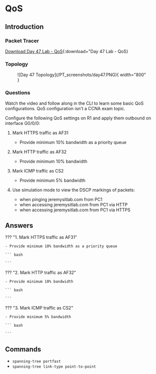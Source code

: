 # QoS

## Introduction

### Packet Tracer

[Download Day 47 Lab - QoS](/docs/JITL/Day%2047%20Lab%20-%20QoS.pkt){:download="Day 47 Lab - QoS}

### Topology

<figure markdown>
  ![Day 47 Topology](/PT_screenshots/day47.PNG){ width="800" }
  <figcaption></figcaption>
</figure>

### Questions

Watch the video and follow along in the CLI to learn some basic QoS configurations. QoS configuration isn't a CCNA exam topic. 

Configure the following QoS settings on R1 and apply them outbound on interface G0/0/0:

1. Mark HTTPS traffic as AF31
    - Provide minimum 10% bandwidth as a priority queue

2. Mark HTTP traffic as AF32
    - Provide minimum 10% bandwidth

3. Mark ICMP traffic as CS2
    - Provide minimum 5% bandwidth

4. Use simulation mode to view the DSCP markings of packets:
    - when pinging jeremysitlab.com from PC1
    - when accessing jeremysitlab.com from PC1 via HTTP
    - when accessing jeremysitlab.com from PC1 via HTTPS
 

## Answers


??? "1. Mark HTTPS traffic as AF31"

    - Provide minimum 10% bandwidth as a priority queue

    ``` bash
    
    ```

??? "2. Mark HTTP traffic as AF32"

    - Provide minimum 10% bandwidth

    ``` bash

    ```
            
??? "3. Mark ICMP traffic as CS2"

    - Provide minimum 5% bandwidth

    ``` bash
    
    ```

## Commands

* `spanning-tree portfast `
* `spanning-tree link-type point-to-point `

  